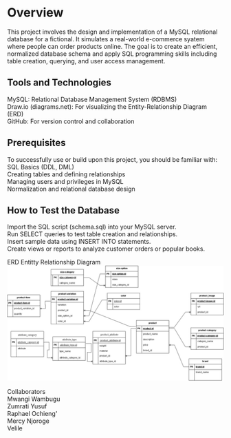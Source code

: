 # Overview <br>
This project involves the design and implementation of a MySQL relational database for a fictional. It simulates a real-world e-commerce syatem where people can order products online. The goal is to create an efficient, normalized database schema and apply SQL programming skills including table creation, querying, and user access management. <br>

## Tools and Technologies <br>
MySQL: Relational Database Management System (RDBMS) <br>
Draw.io (diagrams.net): For visualizing the Entity-Relationship Diagram (ERD) <br>
GitHub: For version control and collaboration <br>

## Prerequisites <br>
To successfully use or build upon this project, you should be familiar with: <br>
SQL Basics (DDL, DML) <br>
Creating tables and defining relationships <br>
Managing users and privileges in MySQL <br>
Normalization and relational database design <br>

## How to Test the Database <br>
Import the SQL script (schema.sql) into your MySQL server. <br>
Run SELECT queries to test table creation and relationships. <br>
Insert sample data using INSERT INTO statements. <br>
Create views or reports to analyze customer orders or popular books. <br>
 
 ERD Entitty Relationship Diagram  <br>
<img src="e-commerce1.jpg"> <br>

Collaborators <br>
Mwangi Wambugu <br>
Zumrati Yusuf <br>
Raphael Ochieng' <br>
Mercy Njoroge  <br>
Velile  <br>
